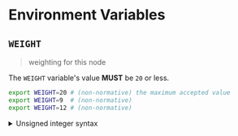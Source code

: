 # Environment Variables

## `WEIGHT`

> weighting for this node

The `WEIGHT` variable's value **MUST** be `20` or less.

```bash
export WEIGHT=20 # (non-normative) the maximum accepted value
export WEIGHT=9  # (non-normative)
export WEIGHT=12 # (non-normative)
```

<details>
<summary>Unsigned integer syntax</summary>

Unsigned integers can only be specified using decimal (base-10) notation. A
leading sign (`+` or `-`) is not supported and **MUST NOT** be specified.

Internally, the `WEIGHT` variable is represented using an unsigned 16-bit
integer type (`uint16`); any value that overflows this data-type is invalid.

</details>
